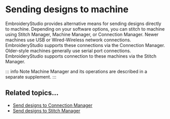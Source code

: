 # Sending designs to machine

EmbroideryStudio provides alternative means for sending designs directly to machine. Depending on your software options, you can stitch to machine using Stitch Manager, Machine Manager, or Connection Manager. Newer machines use USB or Wired-Wireless network connections. EmbroideryStudio supports these connections via the Connection Manager. Older-style machines generally use serial port connections. EmbroideryStudio supports connection to these machines via the Stitch Manager.

::: info Note
Machine Manager and its operations are described in a separate supplement.
:::

## Related topics...

- [Send designs to Connection Manager](Send_designs_to_Connection_Manager)
- [Send designs to Stitch Manager](Send_designs_to_Stitch_Manager)
